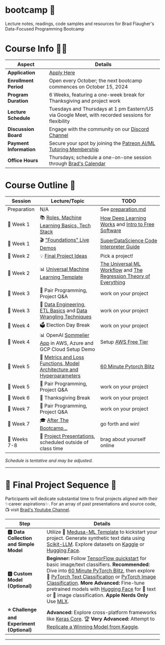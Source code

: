 # bootcamp 🚀

Lecture notes, readings, code samples and resources for Brad Flaugher's Data-Focused Programming Bootcamp

# Course Info 💁‍♀️

| Aspect               | Details                                                                                      |
|--------------------------|--------------------------------------------------------------------------------------------------|
| **Application**          | [Apply Here](https://forms.gle/oes2jHNvUYwP1E2K8)                                                |
| **Enrollment Period**    | Open every October; the next bootcamp commences on October 15, 2024                               |
| **Program Duration**     | 6 Weeks, featuring a one-week break for Thanksgiving and project work                             |
| **Lecture Schedule**     | Tuesdays and Thursdays at 1 pm Eastern/US via Google Meet, with recorded sessions for flexibility   |
| **Discussion Board**     | Engage with the community on our [Discord Channel](https://discord.gg/bEPkfhbwE4)                |
| **Payment Information**   | Secure your spot by joining the [Patreon AI/ML Tutoring Membership](https://www.patreon.com/bradflaugher)       |
| **Office Hours**         | Thursdays; schedule a one-on-one session through [Brad's Calendar](https://calendar.app.google/AGTTsgwD5LPnwvfJ7) |

# Course Outline 📝

| Session   | Lecture/Topic | TODO |
|-----------|---------| ---------|
| Preparation | N/A | See [preparation.md](./preparation.md) |
| 📅 Week 1 | 📚 [Roles, Machine Learning Basics, Tech Stack](./30000.md)| [How Deep Learning Works](https://www.youtube.com/watch?v=wBgW3ZtlPT8) and [Intro to Free Software](https://www.fsf.org/blogs/rms/20140407-geneva-tedx-talk-free-software-free-society) |
| 📅 Week 1 | 🎬 ["Foundations" Live Demos](./foundations.md) | [SuperDataScience Code Interpreter Guide](https://youtu.be/ac6580tuveo?si=dUlyNu1CzFkhDPek) |
| 📅 Week 2 | 💡 [Final Project Ideas](#final-project-ideas) | Pick a project! |
| 📅 Week 2 | 📊 [Universal Machine Learning Template](https://github.com/Medusa-ML/ML-Template) | [The Universal ML Workflow](./the_universal_ml_workflow.pdf) and [The Regression Theory of Everything](./AI_harmony_c3.pdf) |
| 📅 Week 3 | 👥 Pair Programming, Project Q&A | work on your project |
| 📅 Week 3 | 📝 [Data Engineering, ETL Basics](./etl.md) and [Data Wrangling Techniques](./wranglin.md) | work on your project |
| 📅 Week 4 | 🗳️ Election Day Break | work on your project |
| 📅 Week 4 | 📊  OpenAI [Sommelier App](https://github.com/Medusa-ML/Sommelier) in AWS, Azure and GCP Cloud Setup Demo | Setup [AWS Free Tier](https://aws.amazon.com/free/) |
| 📅 Week 5 | 🧠 [Metrics and Loss Functions, Model Architecture and Hyperparameters](./architecture.md) | [60 Minute Pytorch Blitz](https://pytorch.org/tutorials/beginner/deep_learning_60min_blitz.html) |
| 📅 Week 5 | 👥 Pair Programming, Project Q&A | work on your project |
| 📅 Week 6 | 🦃 Thanksgiving Break | work on your project |
| 📅 Week 7 | 👥 Pair Programming, Project Q&A | work on your project |
| 📅 Week 7 | 🎓 [After The Bootcamp...](./after_bootcamp.md) | go forth and win! |
| 📅 Weeks 7-8 | 🎉 [Project Presentations](https://www.youtube.com/@bradflaugher2452/videos), scheduled outside of class time | brag about yourself online |
 
*Schedule is tentative and may be adjusted.*

---

# 🚀 **Final Project Sequence** 🚀

Participants will dedicate substantial time to final projects aligned with their ✨career aspirations✨. For an array of past presentations and source code, 📺 visit [Brad's Youtube Channel](https://www.youtube.com/@bradflaugher2452/videos).

| **Step**                                | **Details**                                                                                                                                                                                                                     |
|-----------------------------------------|---------------------------------------------------------------------------------------------------------------------------------------------------------------------------------------------------------------------------------|
| **🅰️ Data Collection and Simple Model** | Utilize 🐍 [Medusa-ML Template](https://github.com/Medusa-ML/ML-Template) to kickstart your project. Generate synthetic text data using [Scikit-LLM](https://github.com/iryna-kondr/scikit-llm). Explore datasets on [Kaggle](https://www.kaggle.com/datasets) or [Hugging Face](https://huggingface.co/datasets). |
| **🅱️ Custom Model (Optional)**         | **Beginner:** Follow [TensorFlow quickstart](https://www.tensorflow.org/tutorials) for basic image/text classifiers. **Recommended:** Dive into [60 Minute PyTorch Blitz](https://pytorch.org/tutorials/beginner/deep_learning_60min_blitz.html), then explore 📜 [PyTorch Text Classification](https://pytorch.org/tutorials/beginner/text_sentiment_ngrams_tutorial.html) or [PyTorch Image Classification](https://pytorch.org/tutorials/beginner/blitz/cifar10_tutorial.html). **More Advanced:** Fine-tune pretrained models with [Hugging Face](https://huggingface.co/docs/transformers/training) for 📝 text or 📸 image classification. **Apple Nerds Only** Use [MLX](https://github.com/ml-explore/mlx). |
| **⭐ Challenge and Experiment (Optional)**| **Advanced:** Explore cross-platform frameworks like [Keras Core](https://keras.io/keras_core/guides/). 🏆 **Very Advanced:** Attempt to [Replicate a Winning Model from Kaggle](https://www.kaggle.com/code?types=competitions).                                                                                     |


---
